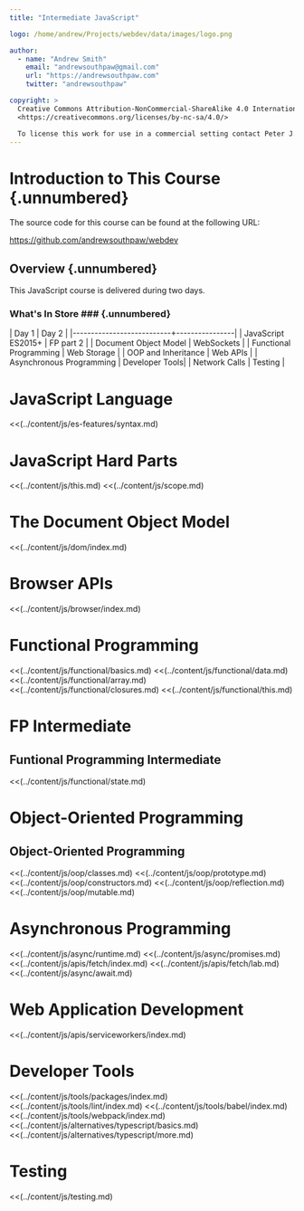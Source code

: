 ```yaml
---
title: "Intermediate JavaScript"

logo: /home/andrew/Projects/webdev/data/images/logo.png

author:
  - name: "Andrew Smith"
    email: "andrewsouthpaw@gmail.com"
    url: "https://andrewsouthpaw.com"
    twitter: "andrewsouthpaw"

copyright: >
  Creative Commons Attribution-NonCommercial-ShareAlike 4.0 International Public License:
  <https://creativecommons.org/licenses/by-nc-sa/4.0/>

  To license this work for use in a commercial setting contact Peter J. Jones.
---
```


Introduction to This Course {.unnumbered}
=========================================

The source code for this course can be found at the following URL:

<https://github.com/andrewsouthpaw/webdev>

Overview {.unnumbered}
----------------------

This JavaScript course is delivered during two days.

### What's In Store ### {.unnumbered}

  | Day 1                     | Day 2          |
  |---------------------------+----------------| 
  | JavaScript ES2015+        | FP part 2      | 
  | Document Object Model     | WebSockets     | 
  | Functional Programming    | Web Storage    | 
  | OOP and Inheritance       | Web APIs       | 
  | Asynchronous Programming  | Developer Tools|
  | Network Calls             | Testing        |

<div class="notes">

</div>

# JavaScript Language

<<(../content/js/es-features/syntax.md)

# JavaScript Hard Parts

<<(../content/js/this.md)
<<(../content/js/scope.md)

# The Document Object Model

<<(../content/js/dom/index.md)

# Browser APIs

<<(../content/js/browser/index.md)

# Functional Programming

<<(../content/js/functional/basics.md)
<<(../content/js/functional/data.md)
<<(../content/js/functional/array.md)
<<(../content/js/functional/closures.md)
<<(../content/js/functional/this.md)

# FP Intermediate

## Funtional Programming Intermediate

<<(../content/js/functional/state.md)

# Object-Oriented Programming

## Object-Oriented Programming

<<(../content/js/oop/classes.md)
<<(../content/js/oop/prototype.md)
<<(../content/js/oop/constructors.md)
<<(../content/js/oop/reflection.md)
<<(../content/js/oop/mutable.md)

# Asynchronous Programming

<<(../content/js/async/runtime.md)
<<(../content/js/async/promises.md)
<<(../content/js/apis/fetch/index.md)
<<(../content/js/apis/fetch/lab.md)
<<(../content/js/async/await.md)

# Web Application Development

<<(../content/js/apis/serviceworkers/index.md)

# Developer Tools

<<(../content/js/tools/packages/index.md)
<<(../content/js/tools/lint/index.md)
<<(../content/js/tools/babel/index.md)
<<(../content/js/tools/webpack/index.md)
<<(../content/js/alternatives/typescript/basics.md)
<<(../content/js/alternatives/typescript/more.md)

# Testing

<<(../content/js/testing.md)
